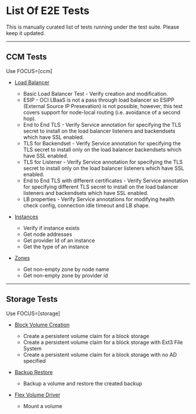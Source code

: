 # List Of E2E Tests

This is manually curated list of tests running under the test suite. Please keep it updated.

---

## CCM Tests
Use FOCUS=\[ccm\]
* [Load Balancer](load_balancer.go)
    * Basic Load Balancer Test - Verify creation and modification.
    * ESIP - OCI LBaaS is not a pass through load balancer so ESIPP (External Source IP Presevation) is not possible, however, this test covers support for node-local routing (i.e. avoidance of a second hop).
    * End to End TLS - Verify Service annotation for specifying the TLS secret to install on the load balancer listeners and backendsets which have SSL enabled.
    * TLS for Backendset - Verify Service annotation for specifying the TLS secret to install only on the load balancer backendsets which have SSL enabled.
    * TLS for Listener - Verify Service annotation for specifying the TLS secret to install only on the load balancer listeners which have SSL enabled.
    * End to End TLS with different certificates - Verify Service annotation for specifying different TLS secret to install on the load balancer listeners and backendsets which have SSL enabled.
    * LB properties - Verify Service annotations for modifying health check config, connection idle timeout and LB shape.
    
* [Instances](instances.go)
    * Verify if instance exists
    * Get node addresses
    * Get provider Id of an instance
    * Get the type of an instance

* [Zones](zones.go)
    * Get non-empty zone by node name
    * Get non-empty zone by provider id

---

## Storage Tests
Use FOCUS=\[storage\]
* [Block Volume Creation](block_volume_creation.go)
    * Create a persistent volume claim for a block storage
    * Create a persistent volume claim for a block storage with Ext3 File System
    * Create a persistent volume claim for a block storage with no AD specified
    
* [Backup Restore](backup_restore.go)
    * Backup a volume and restore the created backup

* [Flex Volume Driver](flexvolume_driver.go)
    * Mount a volume
